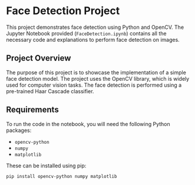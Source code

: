 # Face Detection Project

This project demonstrates face detection using Python and OpenCV. The Jupyter Notebook provided (`FaceDetection.ipynb`) contains all the necessary code and explanations to perform face detection on images.

## Project Overview

The purpose of this project is to showcase the implementation of a simple face detection model. The project uses the OpenCV library, which is widely used for computer vision tasks. The face detection is performed using a pre-trained Haar Cascade classifier.

## Requirements

To run the code in the notebook, you will need the following Python packages:

- `opencv-python`
- `numpy`
- `matplotlib`

These can be installed using pip:

```bash
pip install opencv-python numpy matplotlib
